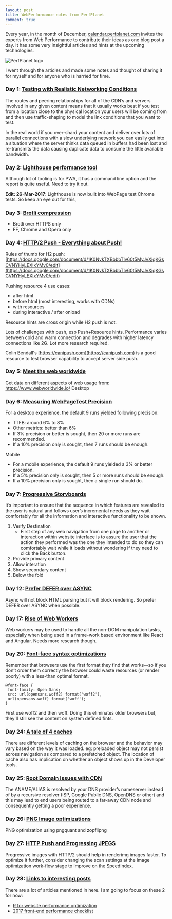 ```yaml
---
layout: post
title: WebPerformance notes from PerfPlanet
comment: true
---
```


Every year, in the month of December, [calendar.perfplanet.com](http://calendar.perfplanet.com) invites the experts from Web Performance to contribute their ideas as one blog post a day. It has some very insightful articles and hints at the upcoming technologies.

![PerfPlanet logo](https://res.cloudinary.com/akshayranganath-dflt/image/upload/f_auto,q_auto/blog/PerfPlanet%2520logo.png)

I went through the articles and made some notes and thought of sharing it for myself and for anyone who is harried for time.

### Day 1: [Testing with Realistic Networking Conditions](http://calendar.perfplanet.com/2016/testing-with-realistic-networking-conditions/)

The routes and peering relationships for all of the CDN’s and servers involved in any given content means that it usually works best if you test from a location close to the physical location your users will be coming from and then use traffic-shaping to model the link conditions that you want to test.

In the real world if you over-shard your content and deliver over lots of parallel connections with a slow underlying network you can easily get into a situation where the server thinks data queued in buffers had been lost and re-transmits the data causing duplicate data to consume the little available bandwidth.

### Day 2: [Lighthouse performance tool](http://calendar.perfplanet.com/2016/lighthouse-lighting-to-way-to-better-web-performance/)

Although lot of tooling is for PWA, it has a command line option and the report is quite useful. Need to try it out.

**Edit: 26-Mar-2017**: Lighthouse is now built into WebPage test Chrome tests. So keep an eye out for this,

### Day 3: [Brotli compression](http://calendar.perfplanet.com/2016/enabling-brotli-even-on-cdns-that-dont-support-it-yet/)

- Brotli over HTTPS only
- FF, Chrome and Opera only

### Day 4: [HTTP/2 Push - Everything about Push!](http://calendar.perfplanet.com/2016/http2-push-the-details/)
Rules of thumb for H2 push: [https://docs.google.com/document/d/1K0NykTXBbbbTlv60t5MyJvXjqKGsCVNYHyLEXIxYMv0/edit](https://docs.google.com/document/d/1K0NykTXBbbbTlv60t5MyJvXjqKGsCVNYHyLEXIxYMv0/edit)

Pushing resource 4 use cases:

- after html
- before html (most interesting, works with CDNs)
- with resources
- during interactive / after onload

Resource hints are cross origin while H2 push is not.

Lots of challenges with push, esp Push+Resource hints. Performance varies between cold and warm connection and degrades with higher latency connections like 2G. Lot more research required.

Colin Bendall's [https://canipush.com](https://canipush.com) is a good resource to test browser capability to accept server side push.

### Day 5: [Meet the web worldwide](http://calendar.perfplanet.com/2016/meet-the-web-worldwide/)

Get data on different aspects of web usage from: https://www.webworldwide.io/
Desktop

### Day 6: [Measuring WebPageTest Precision](http://calendar.perfplanet.com/2016/meet-the-web-worldwide/)

For a desktop experience, the default 9 runs yielded following precision:

- TTFB: around 6% to 8%
- Other metrics: better than 6%
- If 3% precision or better is sought, then 20 or more runs are recommended.
- If a 10% precision only is sought, then 7 runs should be enough.

Mobile

- For a mobile experience, the default 9 runs yielded a 3% or better precision.
- If a 5% precision only is sought, then 5 or more runs should be enough.
- If a 10% precision only is sought, then a single run should do.

### Day 7: [Progressive Storyboards](http://calendar.perfplanet.com/2016/progressive-storyboards/)
It’s important to ensure that the sequence in which features are revealed to the user is natural and follows user’s incremental needs as they wait comfortably for all the information and interactive functionality to be shown.

1. Verify Destination
	* First step of any web navigation from one page to another or interaction within website interface is to assure the user that the action they performed was the one they intended to do so they can comfortably wait while it loads without wondering if they need to click the Back button.
2. Provide primary content
3. Allow interation
4. Show secondary content
5. Below the fold

### Day 12: [Prefer DEFER over ASYNC](http://calendar.perfplanet.com/2016/prefer-defer-over-async/)
Async will not block HTML parsing but it will block rendering. So prefer DEFER over ASYNC when possible.

### Day 17: [Rise of Web Workers](http://calendar.perfplanet.com/2016/rise-of-the-web-workers/)
Web workers may be used to handle all the non-DOM manipulation tasks, especially when being used in a frame-work based environment like React and Angular. Needs more research though.

### Day 20: [Font-face syntax optimizations](http://calendar.perfplanet.com/2016/no-font-face-bulletproof-syntax/)
Remember that browsers use the first format they find that works—so if you don’t order them correctly the browser could waste resources (or render poorly) with a less-than optimal format.

	@font-face {
	 font-family: Open Sans;
	 src: url(opensans.woff2) format('woff2'),
	 url(opensans.woff) format('woff');
	}

First use woff2 and then woff. Doing this eliminates older browsers but, they'll still see the content on system defined fints.

### Day 24: [A tale of 4 caches](http://calendar.perfplanet.com/2016/a-tale-of-four-caches/)
There are different levels of caching on the browser and the behavior may vary based on the way it was loaded. eg: preloaded object may not persist across navigation as compared to a prefetched object. The location of cache also has implication on whether an object shows up in the Developer tools.

### Day 25: [Root Domain issues with CDN](http://calendar.perfplanet.com/2016/root-domain-cdn-performance/)
The ANAME/ALIAS is resolved by your DNS provider’s nameserver instead of by a recursive resolver (ISP, Google Public DNS, OpenDNS or other) and this may lead to end users being routed to a far-away CDN node and consequently getting a poor experience.

### Day 26: [PNG Image optimizations](http://calendar.perfplanet.com/2016/squeezing-png-images/)
PNG optimization using pngquant and zopflipng

### Day 27: [HTTP Push and Progressing JPEGS](http://calendar.perfplanet.com/2016/even-faster-images-using-http2-and-progressive-jpegs/)
Progressive images with HTTP/2 should help in renderimg images faster. To optimize it further, consider changing the scan settings at the image optimization work-flow stage to improve on the SpeedIndex.

### Day 28: [Links to interesting posts](http://calendar.perfplanet.com/2016/bonus-content/)

There are a lot of articles mentioned in here. I am going to focus on these 2 for now:

* [R for website performance optimization](https://github.com/craigfrancis/r-stats/blob/master/docs/intro.md)
* [2017 front-end performance checklist](https://www.smashingmagazine.com/2016/12/front-end-performance-checklist-2017-pdf-pages/)
